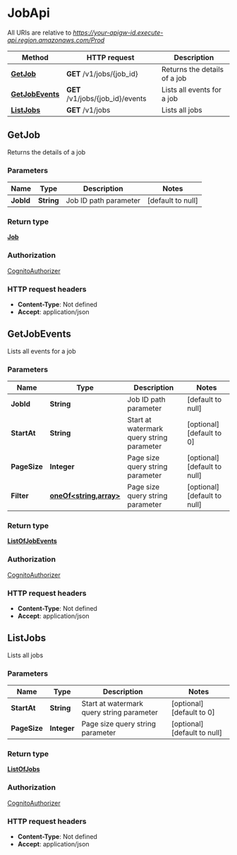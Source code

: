 # JobApi

All URIs are relative to *https://your-apigw-id.execute-api.region.amazonaws.com/Prod*

Method | HTTP request | Description
------------- | ------------- | -------------
[**GetJob**](JobApi.md#getjob) | **GET** /v1/jobs/{job_id} | Returns the details of a job
[**GetJobEvents**](JobApi.md#getjobevents) | **GET** /v1/jobs/{job_id}/events | Lists all events for a job
[**ListJobs**](JobApi.md#listjobs) | **GET** /v1/jobs | Lists all jobs


<a name="getjob"></a>
## **GetJob**

Returns the details of a job

### Parameters

Name | Type | Description  | Notes
------------- | ------------- | ------------- | -------------
 **JobId** | **String**| Job ID path parameter | [default to null]

### Return type

[**Job**](../Models/Job.md)

### Authorization

[CognitoAuthorizer](../README.md#CognitoAuthorizer)

### HTTP request headers

- **Content-Type**: Not defined
- **Accept**: application/json

<a name="getjobevents"></a>
## **GetJobEvents**

Lists all events for a job

### Parameters

Name | Type | Description  | Notes
------------- | ------------- | ------------- | -------------
 **JobId** | **String**| Job ID path parameter | [default to null]
 **StartAt** | **String**| Start at watermark query string parameter | [optional] [default to 0]
 **PageSize** | **Integer**| Page size query string parameter | [optional] [default to null]
 **Filter** | [**oneOf&lt;string,array&gt;**](../Models/.md)| Page size query string parameter | [optional] [default to null]

### Return type

[**ListOfJobEvents**](../Models/ListOfJobEvents.md)

### Authorization

[CognitoAuthorizer](../README.md#CognitoAuthorizer)

### HTTP request headers

- **Content-Type**: Not defined
- **Accept**: application/json

<a name="listjobs"></a>
## **ListJobs**

Lists all jobs

### Parameters

Name | Type | Description  | Notes
------------- | ------------- | ------------- | -------------
 **StartAt** | **String**| Start at watermark query string parameter | [optional] [default to 0]
 **PageSize** | **Integer**| Page size query string parameter | [optional] [default to null]

### Return type

[**ListOfJobs**](../Models/ListOfJobs.md)

### Authorization

[CognitoAuthorizer](../README.md#CognitoAuthorizer)

### HTTP request headers

- **Content-Type**: Not defined
- **Accept**: application/json

